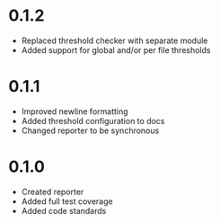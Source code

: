 # 0.1.2

- Replaced threshold checker with separate module
- Added support for global and/or per file thresholds

# 0.1.1

- Improved newline formatting
- Added threshold configuration to docs
- Changed reporter to be synchronous

# 0.1.0

- Created reporter
- Added full test coverage
- Added code standards
